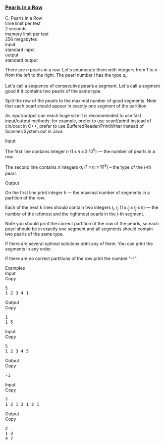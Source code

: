 <h3><a href="https://codeforces.com/contest/620/problem/C" target="_blank" rel="noopener noreferrer">Pearls in a Row</a></h3>
<div class="header"><div class="title">C. Pearls in a Row</div><div class="time-limit"><div class="property-title">time limit per test</div>2 seconds</div><div class="memory-limit"><div class="property-title">memory limit per test</div>256 megabytes</div><div class="input-file input-standard"><div class="property-title">input</div>standard input</div><div class="output-file output-standard"><div class="property-title">output</div>standard output</div></div><div><p>There are <span class="tex-span"><i>n</i></span> pearls in a row. Let's enumerate them with integers from <span class="tex-span">1</span> to <span class="tex-span"><i>n</i></span> from the left to the right. The pearl number <span class="tex-span"><i>i</i></span> has the type <span class="tex-span"><i>a</i><sub class="lower-index"><i>i</i></sub></span>.</p><p>Let's call a sequence of consecutive pearls a <span class="tex-font-style-tt">segment</span>. Let's call a segment <span class="tex-font-style-tt">good</span> if it contains two pearls of the same type.</p><p>Split the row of the pearls to the maximal number of good segments. Note that each pearl should appear in exactly one segment of the partition.</p><p>As input/output can reach huge size it is recommended to use fast input/output methods: for example, prefer to use <span class="tex-font-style-tt">scanf/printf</span> instead of <span class="tex-font-style-tt">cin/cout</span> in C++, prefer to use <span class="tex-font-style-tt">BufferedReader/PrintWriter</span> instead of <span class="tex-font-style-tt">Scanner/System.out</span> in <span class="tex-font-style-tt">Java</span>.</p></div><div class="input-specification"><div class="section-title">Input</div><p>The first line contains integer <span class="tex-span"><i>n</i></span> (<span class="tex-span">1 ≤ <i>n</i> ≤ 3·10<sup class="upper-index">5</sup></span>) — the number of pearls in a row.</p><p>The second line contains <span class="tex-span"><i>n</i></span> integers <span class="tex-span"><i>a</i><sub class="lower-index"><i>i</i></sub></span> (<span class="tex-span">1 ≤ <i>a</i><sub class="lower-index"><i>i</i></sub> ≤ 10<sup class="upper-index">9</sup></span>) – the type of the <span class="tex-span"><i>i</i></span>-th pearl.</p></div><div class="output-specification"><div class="section-title">Output</div><p>On the first line print integer <span class="tex-span"><i>k</i></span> — the maximal number of segments in a partition of the row.</p><p>Each of the next <span class="tex-span"><i>k</i></span> lines should contain two integers <span class="tex-span"><i>l</i><sub class="lower-index"><i>j</i></sub>, <i>r</i><sub class="lower-index"><i>j</i></sub></span> (<span class="tex-span">1 ≤ <i>l</i><sub class="lower-index"><i>j</i></sub> ≤ <i>r</i><sub class="lower-index"><i>j</i></sub> ≤ <i>n</i></span>) — the number of the leftmost and the rightmost pearls in the <span class="tex-span"><i>j</i></span>-th segment.</p><p>Note you should print the correct partition of the row of the pearls, so each pearl should be in exactly one segment and all segments should contain two pearls of the same type.</p><p>If there are several optimal solutions print any of them. You can print the segments in any order.</p><p>If there are no correct partitions of the row print the number "<span class="tex-font-style-tt">-1</span>".</p></div><div class="sample-tests"><div class="section-title">Examples</div><div class="sample-test"><div class="input"><div class="title">Input<div title="Copy" data-clipboard-target="#id009455521234397696" id="id0048821287228965204" class="input-output-copier">Copy</div></div><pre id="id009455521234397696">5<br>1 2 3 4 1<br></pre></div><div class="output"><div class="title">Output<div title="Copy" data-clipboard-target="#id005161587050362011" id="id0024409911345768687" class="input-output-copier">Copy</div></div><pre id="id005161587050362011">1<br>1 5<br></pre></div><div class="input"><div class="title">Input<div title="Copy" data-clipboard-target="#id007737531048684207" id="id000658659826531407" class="input-output-copier">Copy</div></div><pre id="id007737531048684207">5<br>1 2 3 4 5<br></pre></div><div class="output"><div class="title">Output<div title="Copy" data-clipboard-target="#id007639063695806696" id="id002310236582852503" class="input-output-copier">Copy</div></div><pre id="id007639063695806696">-1<br></pre></div><div class="input"><div class="title">Input<div title="Copy" data-clipboard-target="#id0024757275348305663" id="id004556673098744466" class="input-output-copier">Copy</div></div><pre id="id0024757275348305663">7<br>1 2 1 3 1 2 1<br></pre></div><div class="output"><div class="title">Output<div title="Copy" data-clipboard-target="#id005986079959985432" id="id008426656993693047" class="input-output-copier">Copy</div></div><pre id="id005986079959985432">2<br>1 3<br>4 7<br></pre></div></div></div>